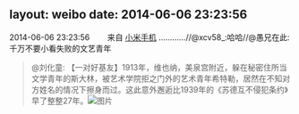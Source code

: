 layout: weibo
date: 2014-06-06 23:23:56
---
<meta name="referrer" content="no-referrer" />

2014-06-06 23:23:56  &nbsp;&nbsp;&nbsp;&nbsp;&nbsp;&nbsp; 来自 <a href="http://app.weibo.com/t/feed/22zMnn" rel="nofollow">小米手机</a>
…………//@xcv58_:哈哈//@愚兄在此:千万不要小看失败的文艺青年
>  @刘化童: 【一对好基友】1913年，维也纳，美泉宫附近，躲在秘密住所当文学青年的斯大林，被艺术学院拒之门外的艺术青年希特勒，居然在不知对方姓名的情况下擦身而过。这此意外邂逅比1939年的《苏德互不侵犯条约》早了整整27年。 ​​​
>  ![图片](https://ww1.sinaimg.cn/large/812c7ebajw1eh3qs8v9puj22io1w0kjl.jpg)
